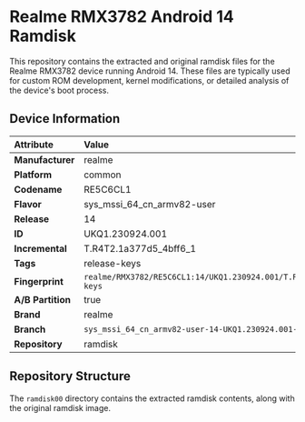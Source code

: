 # Realme RMX3782 Android 14 Ramdisk

This repository contains the extracted and original ramdisk files for the Realme RMX3782 device running Android 14. These files are typically used for custom ROM development, kernel modifications, or detailed analysis of the device's boot process.

## Device Information

| Attribute     | Value                                 |
| :------------ | :------------------------------------ |
| **Manufacturer** | realme                                |
| **Platform** | common                                |
| **Codename** | RE5C6CL1                              |
| **Flavor** | sys_mssi_64_cn_armv82-user            |
| **Release** | 14                                    |
| **ID** | UKQ1.230924.001                       |
| **Incremental** | T.R4T2.1a377d5_4bff6_1                |
| **Tags** | release-keys                          |
| **Fingerprint** | `realme/RMX3782/RE5C6CL1:14/UKQ1.230924.001/T.R4T2.1a377d5_4bff6_1:user/release-keys` |
| **A/B Partition** | true                                  |
| **Brand** | realme                                |
| **Branch** | `sys_mssi_64_cn_armv82-user-14-UKQ1.230924.001-1727254344348-release-keys` |
| **Repository** | ramdisk                  |

## Repository Structure

The `ramdisk00` directory contains the extracted ramdisk contents, along with the original ramdisk image.
